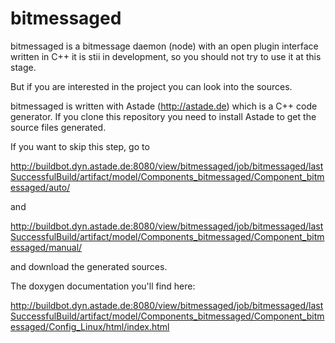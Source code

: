 bitmessaged
===========

bitmessaged is a bitmessage daemon (node) with an open plugin interface written in C++
it is stii in development, so you should not try to use it at this stage.

But if you are interested in the project you can look into the sources.

bitmessaged is written with Astade (http://astade.de) which is a C++ code generator. 
If you clone this repository you need to install Astade to get the source files generated.

If you want to skip this step, go to 

http://buildbot.dyn.astade.de:8080/view/bitmessaged/job/bitmessaged/lastSuccessfulBuild/artifact/model/Components_bitmessaged/Component_bitmessaged/auto/

and

http://buildbot.dyn.astade.de:8080/view/bitmessaged/job/bitmessaged/lastSuccessfulBuild/artifact/model/Components_bitmessaged/Component_bitmessaged/manual/

and download the generated sources.

The doxygen documentation you'll find here:

http://buildbot.dyn.astade.de:8080/view/bitmessaged/job/bitmessaged/lastSuccessfulBuild/artifact/model/Components_bitmessaged/Component_bitmessaged/Config_Linux/html/index.html

